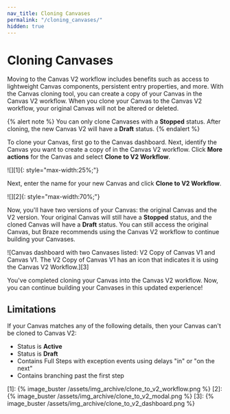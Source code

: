 ```yaml
---
nav_title: Cloning Canvases
permalink: "/cloning_canvases/"
hidden: true
---
```


# Cloning Canvases

Moving to the Canvas V2 workflow includes benefits such as access to lightweight Canvas components, persistent entry properties, and more. With the Canvas cloning tool, you can create a copy of your Canvas in the Canvas V2 workflow. When you clone your Canvas to the Canvas V2 workflow, your original Canvas will not be altered or deleted. 

{% alert note %}
You can only clone Canvases with a **Stopped** status. After cloning, the new Canvas V2 will have a **Draft** status. 
{% endalert %}

To clone your Canvas, first go to the Canvas dashboard. Next, identify the Canvas you want to create a copy of in the Canvas V2 workflow. Click <i class="fas fa-ellipsis-vertical"></i> **More actions** for the Canvas and select **Clone to V2 Workflow**. 

![][1]{: style="max-width:25%;"}

Next, enter the name for your new Canvas and click **Clone to V2 Workflow**. 

![][2]{: style="max-width:70%;"}

Now, you'll have two versions of your Canvas: the original Canvas and the V2 version. Your original Canvas will still have a **Stopped** status, and the cloned Canvas will have a **Draft** status. You can still access the original Canvas, but Braze recommends using the Canvas V2 workflow to continue building your Canvases. 

![Canvas dashboard with two Canvases listed: V2 Copy of Canvas V1 and Canvas V1. The V2 Copy of Canvas V1 has an icon that indicates it is using the Canvas V2 Workflow.][3]

You've completed cloning your Canvas into the Canvas V2 workflow. Now, you can continue building your Canvases in this updated experience!

## Limitations

If your Canvas matches any of the following details, then your Canvas can't be cloned to Canvas V2:

- Status is **Active** 
- Status is **Draft**
- Contains Full Steps with exception events using delays "in" or "on the next"
- Contains branching past the first step


[1]: {% image_buster /assets/img_archive/clone_to_v2_workflow.png %}
[2]: {% image_buster /assets/img_archive/clone_to_v2_modal.png %}
[3]: {% image_buster /assets/img_archive/clone_to_v2_dashboard.png %}